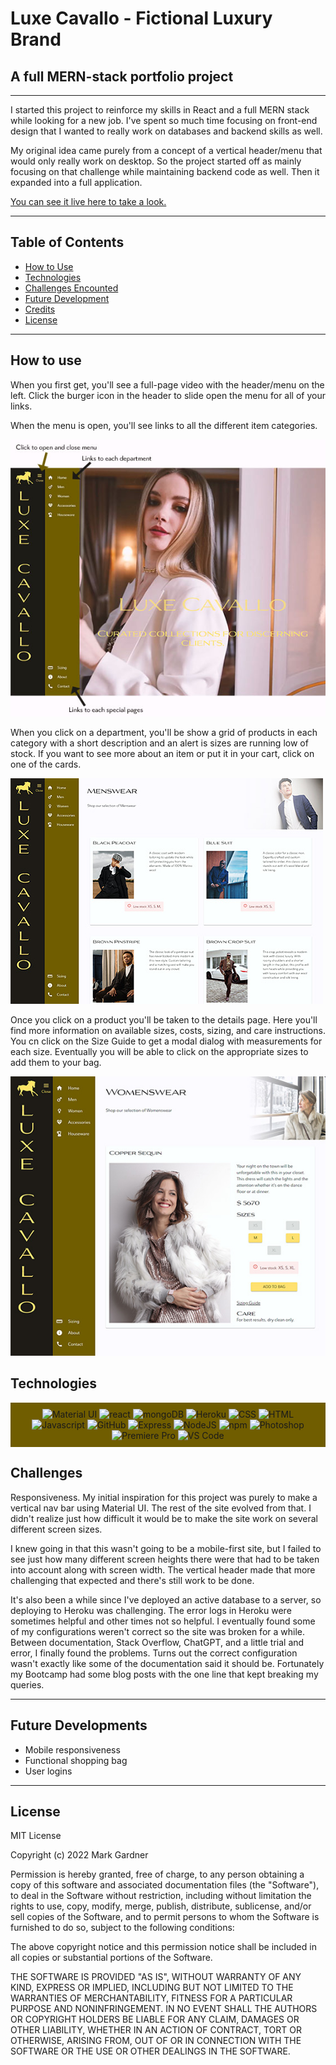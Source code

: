 # Luxe Cavallo - Fictional Luxury Brand 

## A full MERN-stack portfolio project


___


I started this project to reinforce my skills in React and a full MERN stack while looking for a new job. I've spent so much time focusing on front-end design that I wanted to really work on databases and backend skills as well. 

My original idea came purely from a concept of a vertical header/menu that would only really work on desktop. So the project started off as mainly focusing on that challenge while maintaining backend code as well. Then it expanded into a full application.

[You can see it live here to take a look. ](https://luxecavallo.herokuapp.com/)

___

  ## Table of Contents
- [How to Use](#How-to-Use)
- [Technologies](#Technologies)
- [Challenges Encounted](#Challenges)
- [Future Development](#Future-Development)
- [Credits](#Credits)
- [License](#License)
  <br>

___



## How to use

When you first get, you'll see a full-page video with the header/menu on the left. Click the burger icon in the header to slide open the menu for all of your links. 

When the menu is open, you'll see links to all the different item categories.

![Luxe Cavallo menus screenshot](./readme%20img/menus.jpg)

When you click on a department, you'll be show a grid of products in each category with a short description and an alert is sizes are running low of stock. If you want to see more about an item or put it in your cart, click on one of the cards.

![Mens category products](./readme%20img/category_page.jpg)

Once you click on a product you'll be taken to the details page. Here you'll find more information on available sizes, costs, sizing, and care instructions. You cn click on the Size Guide to get a modal dialog with measurements for each size. Eventually you will be able to click on the appropriate sizes to add them to your bag.

![product details page](./readme%20img/product_detail.jpg)

## Technologies

<div id='tools' style="background-color: rgb(112, 93, 0); padding:10px; text-align:center;">
 <img src="https://cdn.jsdelivr.net/gh/devicons/devicon/icons/materialui/materialui-original.svg" width="40" height="40" alt="Material UI"/>        
 <img src="https://cdn.jsdelivr.net/gh/devicons/devicon/icons/react/react-original.svg" width="40" height="40" alt="react"/>    
 <img src="https://cdn.jsdelivr.net/gh/devicons/devicon/icons/mongodb/mongodb-original.svg" width="40" height="40" alt='mongoDB'/>
 <img src="https://cdn.jsdelivr.net/gh/devicons/devicon/icons/heroku/heroku-original.svg" width="40" height="40" alt='Heroku' />         
 <img src="https://cdn.jsdelivr.net/gh/devicons/devicon/icons/css3/css3-original.svg" width="40" height="40" alt='CSS' />
   <img src="https://cdn.jsdelivr.net/gh/devicons/devicon/icons/html5/html5-original.svg" width="40" height="40" alt='HTML' />    
   <img src="https://cdn.jsdelivr.net/gh/devicons/devicon/icons/javascript/javascript-original.svg" width="40" height="40" alt='Javascript' />  
 <img src="https://cdn.jsdelivr.net/gh/devicons/devicon/icons/github/github-original.svg" width="40" height="40" alt='GitHub' />  
<img src="https://cdn.jsdelivr.net/gh/devicons/devicon/icons/express/express-original.svg" width="40" height="40" alt='Express' />
<img src="https://cdn.jsdelivr.net/gh/devicons/devicon/icons/nodejs/nodejs-original.svg" width="40" height="40" alt='NodeJS' />
<img src="https://cdn.jsdelivr.net/gh/devicons/devicon/icons/npm/npm-original-wordmark.svg"  width="40" height="40" alt='npm' />
<img src="https://cdn.jsdelivr.net/gh/devicons/devicon/icons/photoshop/photoshop-plain.svg" width="40" height="40" alt='Photoshop' />
<img src="https://cdn.jsdelivr.net/gh/devicons/devicon/icons/premierepro/premierepro-plain.svg" width="40" height="40" alt='Premiere Pro' />
<img src="https://cdn.jsdelivr.net/gh/devicons/devicon/icons/vscode/vscode-original.svg"  width="40" height="40" alt='VS Code'>
</div>

## Challenges

Responsiveness. My initial inspiration for this project was purely to make a vertical nav bar using Material UI. The rest of the site evolved from that. I didn't realize just how difficult it would be to make the site work on several different screen sizes. 

I knew going in that this wasn't going to be a mobile-first site, but I failed to see just how many different screen heights there were that had to be taken into account along with screen width. The vertical header made that more challenging that expected and there's still work to be done.

It's also been a while since I've deployed an active database to a server, so deploying to Heroku was challenging. The error logs in Heroku were sometimes helpful and other times not so helpful.  I eventually found some of my configurations weren't correct so the site was broken for a while. Between documentation, Stack Overflow, ChatGPT, and a little trial and error, I finally found the problems. Turns out the correct configuration wasn't exactly like some of the documentation said it should be. Fortunately my Bootcamp had some blog posts with the one line that kept breaking my queries. 

___
## Future Developments
- Mobile responsiveness
- Functional shopping bag
- User logins

___


## License

MIT License

Copyright (c) 2022 Mark Gardner

Permission is hereby granted, free of charge, to any person obtaining a copy
of this software and associated documentation files (the "Software"), to deal
in the Software without restriction, including without limitation the rights
to use, copy, modify, merge, publish, distribute, sublicense, and/or sell
copies of the Software, and to permit persons to whom the Software is
furnished to do so, subject to the following conditions:

The above copyright notice and this permission notice shall be included in all
copies or substantial portions of the Software.

THE SOFTWARE IS PROVIDED "AS IS", WITHOUT WARRANTY OF ANY KIND, EXPRESS OR
IMPLIED, INCLUDING BUT NOT LIMITED TO THE WARRANTIES OF MERCHANTABILITY,
FITNESS FOR A PARTICULAR PURPOSE AND NONINFRINGEMENT. IN NO EVENT SHALL THE
AUTHORS OR COPYRIGHT HOLDERS BE LIABLE FOR ANY CLAIM, DAMAGES OR OTHER
LIABILITY, WHETHER IN AN ACTION OF CONTRACT, TORT OR OTHERWISE, ARISING FROM,
OUT OF OR IN CONNECTION WITH THE SOFTWARE OR THE USE OR OTHER DEALINGS IN THE
SOFTWARE.

